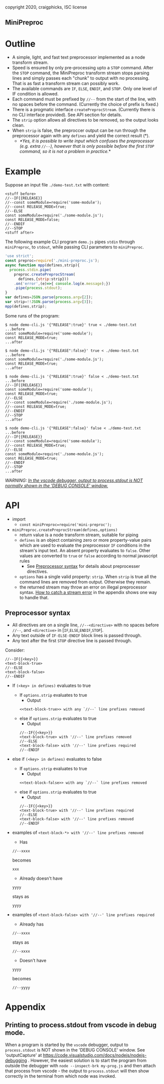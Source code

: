 copyright 2020, craigphicks, ISC license

MiniPreproc
----

# Outline
- A simple, light, and fast text preprocessor implemented as a node transform stream.
- Speed is ensured by only pre-processing upto a `STOP` command.  After the `STOP` command, the MiniPreproc transform stream stops parsing lines and simply passes each "chunk" to output with no processing.  That is as fast a transform stream can possibly work.
- The available commands are `IF`, `ELSE`, `ENDIF`, and `STOP`.  Only one level of IF condition is allowed.
- Each command must be prefixed by `//--` from the start of the line, with no spaces before the command. (Currently the choice of prefix is fixed.)
- There is a progmatic interface `createPreprocStream`. (Currently there is no CLI interface provided).  See API section for details.
- The `strip` option allows all directives to be removed, so the output looks clean.
- When `strip` is false, the preproccer output can be run through the preprocessor again with any `defines` and yield the correct result (\*).
  - *\*Yes, it is possible to write input which confuses the preprocessor (e.g. extra `//--`), however that is only possible before the first `STOP` command, so it is not a problem in practice.**

# Example

Suppose an input file `./demo-test.txt` with content:
```text
<stuff before>
//--IF{{RELEASE}}
//--const someModule=require('some-module');
//--const RELEASE_MODE=true;
//--ELSE
const someModule=require('./some-module.js');
const RELEASE_MODE=false;
//--ENDIF
//--STOP
<stuff after>
```
The following example CLI program `demo.js` pipes `stdin` through `miniPreproc`, to `stdout`, while passing CLI parameters to `miniPreproc`.  
```js
'use strict';
const preproc=require('./mini-preproc.js');
async function mpp(defines,strip){
  process.stdin.pipe(
    preproc.createPreprocStream(
      defines,{strip:strip}))
    .on('error',(e)=>{ console.log(e.message);})      
    .pipe(process.stdout);
}
var defines=JSON.parse(process.argv[2]);
var strip=!!JSON.parse(process.argv[3]);
mpp(defines,strip);
```
Some runs of the program:
```
$ node demo-cli.js '{"RELEASE":true}' true < ./demo-test.txt
...before
const someModule=require('some-module');
const RELEASE_MODE=true;
...after
```
```
$ node demo-cli.js '{"RELEASE":false}' true < ./demo-test.txt
...before
const someModule=require('./some-module.js');
const RELEASE_MODE=true;
...after
```
```
$ node demo-cli.js '{"RELEASE":true}' false < ./demo-test.txt
...before
//--IF{{RELEASE}}
const someModule=require('some-module');
const RELEASE_MODE=true;
//--ELSE
//--const someModule=require('./some-module.js');
//--const RELEASE_MODE=true;
//--ENDIF
//--STOP
...after
```
```
$ node demo-cli.js '{"RELEASE":false}' false < ./demo-test.txt
...before
//--IF{{RELEASE}}
//--const someModule=require('some-module');
//--const RELEASE_MODE=true;
//--ELSE
const someModule=require('./some-module.js');
const RELEASE_MODE=true;
//--ENDIF
//--STOP
...after
```

*WARNING: [In the vscode debugger, output to process.stdout is NOT normally shown in the 'DEBUG CONSOLE' window.](#printing-to-processstdout-from-vscode-in-debug-mode)*

# API 
- import 
  - `const miniPreproc=require('mini-preproc');`
- `miniPreproc.createPreprocStream(defines,options)`
  - return value is a node transform stream, suitable for piping
  - `defines` is an object containing zero or more property-value pairs which are used to evaluate the preprocessor `IF` conditions in the stream's input text. An absent property evaluates to `false`.  Other values are converted to `true` or `false` according to normal javascript rules
    - See [Preprocessor syntax](#preprocessor-syntax) for details about preprocesser directives.  
  - `options` has a single valid property: `strip`.  When `strip` is true all the command lines are removed from output. Otherwise they remain. 
  - the returned stream may throw an error on illegal preprocessor syntax.  [How to catch a stream error](#how-to-catch-a-stream-error) in the appendix shows one way to handle that. 

## Preprocessor syntax
- All directives are on a single line, `//--<directive>` with no spaces before `//--`, and `<directive>` in [`IF`,`ELSE`,`ENDIF`,`STOP`].
- Any text outside of `IF-ELSE-ENDIF` block lines is passed through.
- Any text after the first `STOP` directive line is passed through.

Consider:
```
//--IF{{<key>}} 
<text-block-true>
//--ELSE
<text-block-false>
//--ENDIF
```
- If `(<key> in defines)` evaluates to true
  - If `options.strip` evaluates to true
    - Output 
    ```
    <<text-block-true>> with any `//--` line prefixes removed 
    ```
  - else if `options.strip` evaluates to true
    - Output 
    ```
    //--IF{{<key>}} 
    <text-block-true> with '//--' line prefixes removed
    //--ELSE
    <text-block-false> with '//--' line prefixes required
    //--ENDIF
    ```
- else if `(<key> in defines)` evaluates to false
  - If `options.strip` evaluates to true
    - Output 
    ```
    <<text-block-false>> with any `//--` line prefixes removed 
    ```
  - else if `options.strip` evaluates to true
    - Output 
    ```
    //--IF{{<key>}} 
    <text-block-true> with '//--' line prefixes required
    //--ELSE
    <text-block-false> with '//--' line prefixes removed
    //--ENDIF
    ```

- examples of `<text-block-*> with '//--' line prefixes removed`
  - Has
  ```
  //--xxxx
  ```
  becomes 
  ```
  xxx
  ```
  - Already doesn't have
  ```
  yyyy
  ```
  stays as  
  ```
  yyyy
  ```
- examples of `<text-block-false> with '//--' line prefixes required`
  - Already has
  ```
  //--xxxx
  ```
  stays as 
  ```
  //--xxxx
  ```
  - Doesn't have
  ```
  yyyy
  ```
  becomes  
  ```
  //--yyyy
  ```

# Appendix
## Printing to process.stdout from vscode in debug mode.
When a program is started by the `vscode` debugger, output to `process.stdout` is NOT shown in the 'DEBUG CONSOLE' window.  See 'outputCapture' at https://code.visualstudio.com/docs/nodejs/nodejs-debugging . However, the easiest solution is to start the program from outside the debugger with `node --inspect-brk my-prog.js` and then attach that process from vscode - the output to `process.stdout` will then show correctly in the terminal from which node was invoked.
